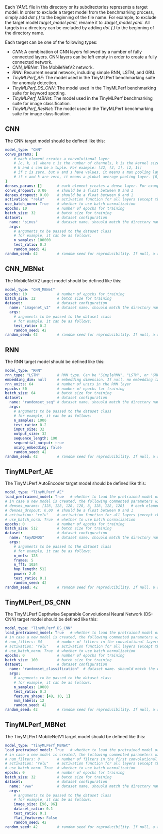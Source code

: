 Each *YAML* file in this directory or its subdirectories represents a target model. In order to exclude a target model from the benchmarking process, simply add *dot (.)* to the beginning of the file name. For example, to exclude the target model *target_model.yaml*, rename it to *.target_model.yaml*. All targets in a directory can be excluded by adding *dot (.)* to the beginning of the directory name.

Each target can be one of the following types:

- *CNN*: A combination of CNN layers followed by a number of fully connected layers. CNN layers can be left empty in order to create a fully connected network.
- *CNN_MBNet*: The MobileNetV2 network.
- *RNN*: Recurrent neural network, including simple RNN, LSTM, and GRU.
- *TinyMLPerf_AE*: The model used in the TinyMLPerf benchmarking suite for anomaly detection.
- *TinyMLPerf_DS_CNN*: The model used in the TinyMLPerf benchmarking suite for keyword spotting.
- *TinyMLPerf_MBNet*: The model used in the TinyMLPerf benchmarking suite for image classification.
- *TinyMLPerf_ResNet*: The model used in the TinyMLPerf benchmarking suite for image classification.

## CNN
The CNN target model should be defined like this:
```yaml
model_type: "CNN"
convs_params: [
    # each element creates a convolutional layer
    # [c, k, s] where c is the number of channels, k is the kernel size, and s is the stride. For example: [32, 3, 1]
    # k and s can be a tuple. For example: [32, [3, 1], [2, 1]]
    # if c is zero, but k and s have values, it means a max pooling layer. [0, 2, 2]
    # if c and k are zero, it means a global average pooling layer. [0, 0, 0]
]
denses_params: []       # each element creates a dense layer. For example: [128, 64] creates two dense layers with 128 and 64 units.
convs_dropout: 0.00     # should be a float between 0 and 1
denses_dropout: 0.00    # should be a float between 0 and 1
activation: "relu"      # activation function for all layers (except the output layer)
use_batch_norm: True    # whether to use batch normalization
epochs: 10              # number of epochs for training
batch_size: 32          # batch size for training
dataset:                # dataset configuration
  name: "sinus"         # dataset name. shouold match the directory name of the dataset in the datasets directory
  args:
    # arguments to be passed to the dataset class
    # for example, it can be as follows:
    n_samples: 100000
    test_ratio: 0.2
    random_seed: 42
random_seed: 42         # random seed for reproducibility. If null, a random seed will be used
```

## CNN_MBNet
The MobileNetV2 target model should be defined like this:
```yaml
model_type: "CNN_MBNet"
epochs: 10              # number of epochs for training
batch_size: 32          # batch size for training
dataset:                # dataset configuration
  name: "imagenet_v2"   # dataset name. shouold match the directory name of the dataset in the datasets directory
  args:
    # arguments to be passed to the dataset class
    # for example, it can be as follows:
    test_ratio: 0.2
    random_seed: 42
random_seed: 42         # random seed for reproducibility. If null, a random seed will be used
```

## RNN
The RNN target model should be defined like this:
```yaml
model_type: "RNN"
rnn_type: "LSTM"        # RNN type. Can be "SimpleRNN", "LSTM", or "GRU"
embedding_dim: null     # embedding dimension. If null, no embedding layer will be used
rnn_units: 64           # number of units in the RNN layer
epochs: 50              # number of epochs for training
batch_size: 64          # batch size for training
dataset:                # dataset configuration
  name: "randomset_seq" # dataset name. shouold match the directory name of the dataset in the datasets directory
  args:
    # arguments to be passed to the dataset class
    # for example, it can be as follows:
    n_samples: 1000
    test_ratio: 0.2
    input_size: 32
    output_size: 32
    sequence_length: 100
    sequential_output: true
    using_embedding: false
    random_seed: 42
random_seed: 42         # random seed for reproducibility. If null, a random seed will be used
```

## TinyMLPerf_AE
The TinyMLPerf AutoEncoder target model should be defined like this:
```yaml
model_type: "TinyMLPerf_AE"
load_pretrained_model: True   # whether to load the pretrained model or create a new one
# in case a new model is created, the following commented parameters will be used
# denses_params: [128, 128, 128, 128, 8, 128, 128, 128]   # each element creates a dense layer
# denses_dropout: 0.00  # should be a float between 0 and 1
# activation: "relu"    # activation function for all layers (except the output layer)
# use_batch_norm: True  # whether to use batch normalization
epochs: 0               # number of epochs for training
batch_size: 512         # batch size for training
dataset:                # dataset configuration
  name: "toyADMOS"      # dataset name. shouold match the directory name of the dataset in the datasets directory
  args:
    # arguments to be passed to the dataset class
    # for example, it can be as follows:
    n_mels: 128
    frames: 5
    n_fft: 1024
    hop_length: 512
    power: 2.0
    test_ratio: 0.1
    random_seed: 42
random_seed: 42         # random seed for reproducibility. If null, a random seed will be used
```

## TinyMLPerf_DS_CNN
The TinyMLPerf Depthwise Separable Convolutional Neural Network (DS-CNN) target model should be defined like this:
```yaml
model_type: "TinyMLPerf_DS_CNN"
load_pretrained_model: True   # whether to load the pretrained model or create a new one
# in case a new model is created, the following commented parameters will be used
# num_filters: 64       # number of filters in the convolutional layers
# activation: "relu"    # activation function for all layers (except the output layer)
# use_batch_norm: True  # whether to use batch normalization
epochs: 0               # number of epochs for training
batch_size: 100         # batch size for training
dataset:                # dataset configuration
  name: "randomset_classification"  # dataset name. shouold match the directory name of the dataset in the datasets directory
  args:
    # arguments to be passed to the dataset class
    # for example, it can be as follows:
    n_samples: 10000
    test_ratio: 0.2
    feature_shape: [49, 10, 1]
    num_labels: 12
    random_seed: 42
random_seed: 42         # random seed for reproducibility. If null, a random seed will be used
```

## TinyMLPerf_MBNet
The TinyMLPerf MobileNetV1 target model should be defined like this:
```yaml
model_type: "TinyMLPerf_MBNet"
load_pretrained_model: True   # whether to load the pretrained model or create a new one
# in case a new model is created, the following commented parameters will be used
# num_filters: 8        # number of filters in the first convolutional layer
# activation: "relu"    # activation function for all layers (except the output layer)
# use_batch_norm: True  # whether to use batch normalization
epochs: 0               # number of epochs for training
batch_size: 32          # batch size for training
dataset:                # dataset configuration
  name: "vww"           # dataset name. shouold match the directory name of the dataset in the datasets directory
  args:
    # arguments to be passed to the dataset class
    # for example, it can be as follows:
    image_size: [96, 96]
    dataset_ratio: 0.1
    test_ratio: 0.1
    flat_features: False
    random_seed: 42
random_seed: 42         # random seed for reproducibility. If null, a random seed will be used
```
